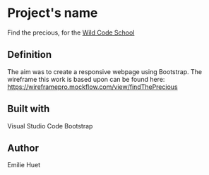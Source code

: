 # Project's name
Find the precious, for the [Wild Code School](https://wildcodeschool.fr/)

## Definition
The aim was to create a responsive webpage using Bootstrap. The wireframe this work is based upon can be found here: https://wireframepro.mockflow.com/view/findThePrecious

## Built with
Visual Studio Code
Bootstrap

## Author
Emilie Huet
